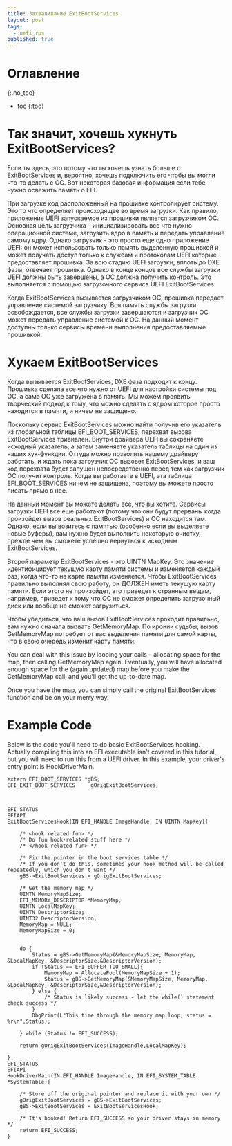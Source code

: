 ```yaml
---
title: Захвачивание ExitBootServices
layout: post
tags:
  - uefi_rus
published: true
---
```


# Оглавление
{:.no_toc}

* toc
{:toc}

# Так значит, хочешь хукнуть ExitBootServices?

Если ты здесь, это потому что ты хочешь узнать больше о ExitBootServices и, вероятно, хочешь подключить его чтобы вы могли что-то делать с ОС. Вот некоторая базовая информация если тебе нужно освежить память о EFI.
 
 

При загрузке код расположенный на прошивке контролирует систему. Это то что определяет происходящее во время загрузки. Как правило, приложение UEFI запускаемое из прошивки является загрузчиком ОС. Основная цель загрузчика - инициализировать все что нужно операционной системе, загрузить ядро в память и передать управление самому ядру. Однако загрузчик - это просто еще одно приложение UEFI: он может использовать только память выделенную прошивкой и может получать доступ только к службам и протоколам UEFI которые предоставляет прошивка. За всю стадию UEFI загрузки, вплоть до DXE фазы, отвечает прошивка. Однако в конце концов все службы загрузки UEFI должны быть завершены, а ОС должна получить контроль. Это выполняется с помощью загрузочного сервиса UEFI ExitBootServices.

Когда ExitBootServices вызывается загрузчиком ОС, прошивка передает управление системой загрузчику. Вся память службы загрузки освобождается, все службы загрузки завершаются и загрузчик ОС может передать управление системой к ОС. На данный момент доступны только сервисы времени выполнения предоставляемые прошивкой.

# Хукаем ExitBootServices

Когда вызывается ExitBootServices, DXE фаза подходит к концу. Прошивка сделала все что нужно от UEFI для настройки системы под ОС, а сама ОС уже загружена в память. Мы можем проявить творческий подход к тому, что можно сделать с ядром которое просто находится в памяти, и ничем не защищено.


Поскольку сервис ExitBootServices можно найти получив его указатель из глобальной таблицы EFI_BOOT_SERVICES, перехват вызова ExitBootServices тривиален. Внутри драйвера UEFI вы сохраняете исходный указатель, а затем заменяете указатель таблицы на один из наших хук-функции. Оттуда можно позволять нашему драйверу работать, и ждать пока загрузчик ОС вызовет ExitBootServices, и ваш код перехвата будет запущен непосредственно перед тем как загрузчик ОС получит контроль. Когда вы работаете в UEFI, эта таблица EFI_BOOT_SERVICES ничем не защищена, поэтому вы можете просто писать прямо в нее.

На данный момент вы можете делать все, что вы хотите. Сервисы загрузки UEFI все еще работают (потому что они будут прерваны когда произойдет вызов реальных ExitBootServices) и ОС находится там. Однако, если вы возитесь с памятью (особенно если вы выделяете новые буферы), вам нужно будет выполнить некоторую очистку, прежде чем вы сможете успешно вернуться к исходным ExitBootServices.


Второй параметр ExitBootServices - это UINTN MapKey. Это значение идентифицирует текущую карту памяти системы и изменяется каждый раз, когда что-то на карте памяти изменяется. Чтобы ExitBootServices правильно выполнял свою работу, он ДОЛЖЕН иметь текущую карту памяти. Если этого не произойдет, это приведет к странным вещам, например, приведет к тому что ОС не сможет определить загрузочный диск или вообще не сможет загрузиться.


Чтобы убедиться, что ваш вызов ExitBootServices проходит правильно, вам нужно сначала вызвать GetMemoryMap. По иронии судьбы, вызов GetMemoryMap потребует от вас выделения памяти для самой карты, что в свою очередь изменит карту памяти.


You can deal with this issue by looping your calls – allocating space for the map, then calling GetMemoryMap again. Eventually, you will have allocated enough space for the (again updated) map before you make the GetMemoryMap call, and you'll get the up-to-date map.

Once you have the map, you can simply call the original ExitBootServices function and be on your merry way.

# Example Code

Below is the code you'll need to do basic ExitBootServices hooking. Actually compiling this into an EFI executable isn't covered in this tutorial, but you will need to run this from a UEFI driver. In this example, your driver's entry point is HookDriverMain.

~~~
extern EFI_BOOT_SERVICES *gBS;
EFI_EXIT_BOOT_SERVICES     gOrigExitBootServices;



EFI_STATUS
EFIAPI
ExitBootServicesHook(IN EFI_HANDLE ImageHandle, IN UINTN MapKey){

	/* <hook related fun> */
	/* Do fun hook-related stuff here */
	/* </hook-related fun> */

	/* Fix the pointer in the boot services table */
	/* If you don't do this, sometimes your hook method will be called repeatedly, which you don't want */
    gBS->ExitBootServices = gOrigExitBootServices;

    /* Get the memory map */
    UINTN MemoryMapSize;
    EFI_MEMORY_DESCRIPTOR *MemoryMap;
    UINTN LocalMapKey;
    UINTN DescriptorSize;
    UINT32 DescriptorVersion;
    MemoryMap = NULL;
    MemoryMapSize = 0;
    
	
    do {  
        Status = gBS->GetMemoryMap(&MemoryMapSize, MemoryMap, &LocalMapKey, &DescriptorSize,&DescriptorVersion);
        if (Status == EFI_BUFFER_TOO_SMALL){
            MemoryMap = AllocatePool(MemoryMapSize + 1);
            Status = gBS->GetMemoryMap(&MemoryMapSize, MemoryMap, &LocalMapKey, &DescriptorSize,&DescriptorVersion);      
        } else {
            /* Status is likely success - let the while() statement check success */
        }
        DbgPrint(L"This time through the memory map loop, status = %r\n",Status);
    
    } while (Status != EFI_SUCCESS);

    return gOrigExitBootServices(ImageHandle,LocalMapKey);

}
EFI_STATUS
EFIAPI
HookDriverMain(IN EFI_HANDLE ImageHandle, IN EFI_SYSTEM_TABLE *SystemTable){

    /* Store off the original pointer and replace it with your own */
    gOrigExitBootServices = gBS->ExitBootServices;
    gBS->ExitBootServices = ExitBootServicesHook;

	/* It's hooked! Return EFI_SUCCESS so your driver stays in memory */
    return EFI_SUCCESS;
}
~~~
